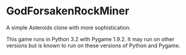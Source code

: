 # GodForsakenRockMiner
A simple Asteroids clone with more sophistication.

This game runs in Python 3.2 with Pygame 1.9.2. It may run on other versions but is known to run on these versions of Python and Pygame.
